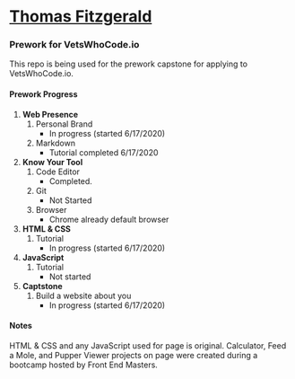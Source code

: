 # [Thomas Fitzgerald](https://fitzwebdev.github.io)

### Prework for VetsWhoCode.io
This repo is being used for the prework capstone for applying to VetsWhoCode.io.
#### Prework Progress
1. **Web Presence**
   1. Personal Brand
      + In progress (started 6/17/2020)
   2. Markdown
      + Tutorial completed 6/17/2020
2. **Know Your Tool**
   1. Code Editor
      + Completed. 
   2. Git
      + Not Started
   3. Browser
      + Chrome already default browser
3. **HTML & CSS**
   1. Tutorial
      + In progress (started 6/17/2020)
4. **JavaScript**
   1. Tutorial
      + Not started
5. **Captstone**
   1. Build a website about you
      + In progress (started 6/17/2020)
#### Notes
HTML & CSS and any JavaScript used for page is original. Calculator, Feed a Mole, and Pupper Viewer projects on page were created during a bootcamp hosted by Front End Masters.